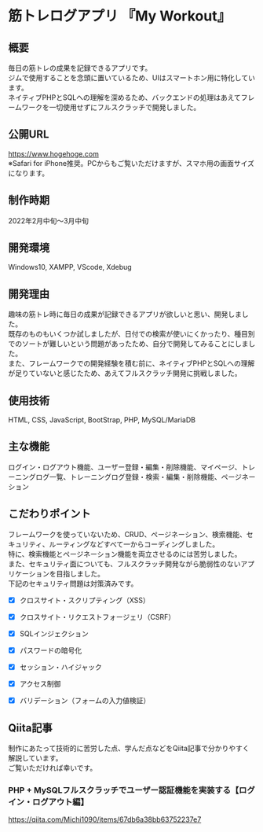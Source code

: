 # 筋トレログアプリ 『My Workout』

## 概要
毎日の筋トレの成果を記録できるアプリです。  
ジムで使用することを念頭に置いているため、UIはスマートホン用に特化しています。  
ネイティブPHPとSQLへの理解を深めるため、バックエンドの処理はあえてフレームワークを一切使用せずにフルスクラッチで開発しました。

## 公開URL
https://www.hogehoge.com  
※Safari for iPhone推奨。PCからもご覧いただけますが、スマホ用の画面サイズになります。

## 制作時期
2022年2月中旬～3月中旬

## 開発環境
Windows10, XAMPP, VScode, Xdebug

## 開発理由
趣味の筋トレ時に毎日の成果が記録できるアプリが欲しいと思い、開発しました。  
既存のものもいくつか試しましたが、日付での検索が使いにくかったり、種目別でのソートが難しいという問題があったため、自分で開発してみることにしました。  
また、フレームワークでの開発経験を積む前に、ネイティブPHPとSQLへの理解が足りていないと感じたため、あえてフルスクラッチ開発に挑戦しました。

## 使用技術
HTML, CSS, JavaScript, BootStrap, PHP, MySQL/MariaDB

## 主な機能
ログイン・ログアウト機能、ユーザー登録・編集・削除機能、マイページ、トレーニングログ一覧、トレーニングログ登録・検索・編集・削除機能、ページネーション

## こだわりポイント
フレームワークを使っていないため、CRUD、ページネーション、検索機能、セキュリティ、ルーティングなどすべて一からコーディングしました。  
特に、検索機能とページネーション機能を両立させるのには苦労しました。  
また、セキュリティ面についても、フルスクラッチ開発ながら脆弱性のないアプリケーションを目指しました。  
下記のセキュリティ問題は対策済みです。

- [x]  クロスサイト・スクリプティング（XSS）
- [x]  クロスサイト・リクエストフォージェリ（CSRF）
- [x]  SQLインジェクション
- [x]  パスワードの暗号化
- [x]  セッション・ハイジャック
- [x]  アクセス制御
- [x]  バリデーション（フォームの入力値検証）


## Qiita記事
制作にあたって技術的に苦労した点、学んだ点などをQiita記事で分かりやすく解説しています。  
ご覧いただければ幸いです。

### PHP + MySQLフルスクラッチでユーザー認証機能を実装する【ログイン・ログアウト編】 
https://qiita.com/Michi1090/items/67db6a38bb63752237e7
